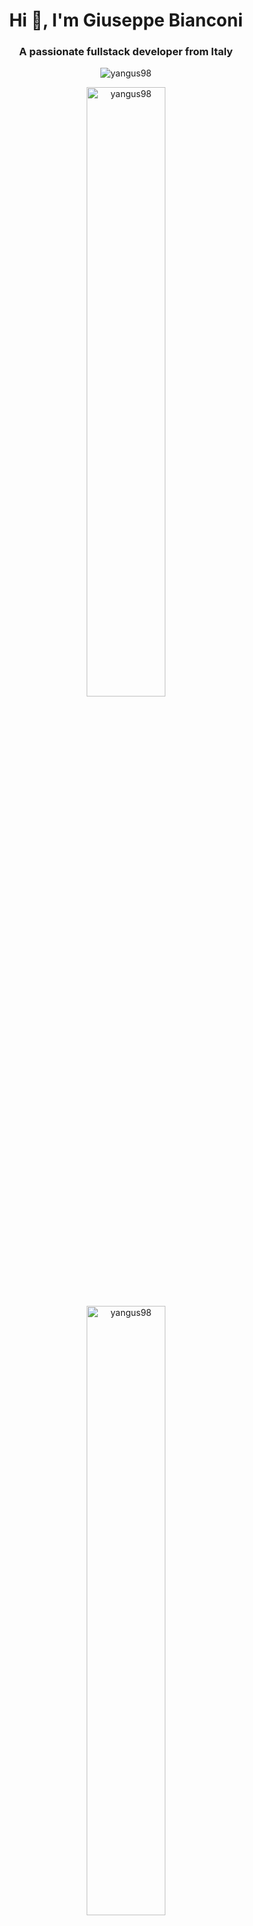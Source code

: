 <h1 align="center">Hi 👋, I'm Giuseppe Bianconi</h1>
<h3 align="center">A passionate fullstack developer from Italy</h3>
<p align="center"><img align="center" src="https://komarev.com/ghpvc/?username=yangus98&label=Profile%20views&color=0e75b6&style=flat" alt="yangus98" /></p>
<p align="center">
<img src="https://github-readme-stats.vercel.app/api?username=yangus98&show_icons=true&locale=en" alt="yangus98" style="width: 50%; height: 50%"/>
<img src="https://github-readme-streak-stats.herokuapp.com/?user=yangus98&" alt="yangus98" style="width: 50%; height: 50%"/>
</p>
<p align="center">
<img src="https://github-readme-stats.vercel.app/api/top-langs?username=yangus98&show_icons=true&locale=en&layout=compact" alt="yangus98" />
</p>

